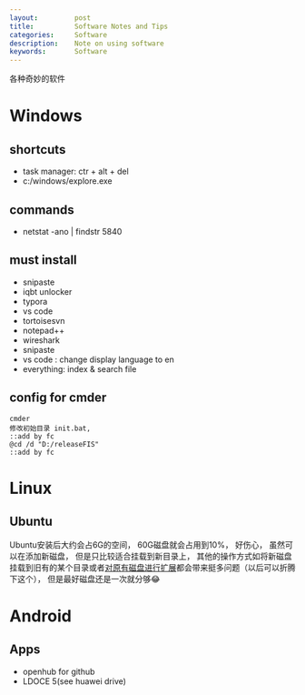 ```yaml
---
layout:     	post
title:      	Software Notes and Tips
categories: 	Software
description:   	Note on using software
keywords: 		Software
---
```


各种奇妙的软件

# Windows

## shortcuts

- task manager: ctr + alt + del
- c:/windows/explore.exe

## commands

- netstat -ano  | findstr 5840

## must install 

- snipaste
- iqbt unlocker
- typora
- vs code
- tortoisesvn
- notepad++
- wireshark
- snipaste
- vs code : change display language to en
- everything: index & search file

## config for cmder

```
cmder
修改初始目录 init.bat,
::add by fc
@cd /d "D:/releaseFIS"
::add by fc
```

# Linux

## Ubuntu

Ubuntu安装后大约会占6G的空间， 60G磁盘就会占用到10%， 好伤心， 虽然可以在添加新磁盘， 但是只比较适合挂载到新目录上， 其他的操作方式如将新磁盘挂载到旧有的某个目录或者[对原有磁盘进行扩展](https://www.linuxprobe.com/linux-fdisk-size.html)都会带来挺多问题（以后可以折腾下这个）， 但是最好磁盘还是一次就分够😂

# Android

## Apps

- openhub for github
- LDOCE 5(see huawei  drive)